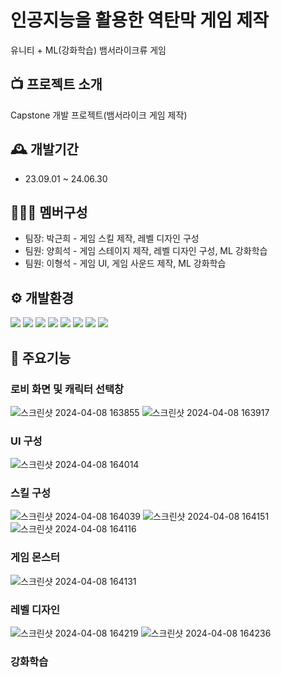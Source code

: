 # 인공지능을 활용한 역탄막 게임 제작
유니티 + ML(강화학습) 뱀서라이크류 게임

## 📺 프로젝트 소개
Capstone 개발 프로젝트(뱀서라이크 게임 제작)

## 🕰️ 개발기간
- 23.09.01 ~ 24.06.30

## 🧑‍🤝‍🧑 멤버구성
- 팀장: 박근희 - 게임 스킬 제작, 레벨 디자인 구성
- 팀원: 양희석 - 게임 스테이지 제작, 레벨 디자인 구성, ML 강화학습
- 팀원: 이형석 - 게임 UI, 게임 사운드 제작, ML 강화학습

## ⚙️ 개발환경
<img src="https://img.shields.io/badge/Unity Editor v2023.1.15f-000000?style=for-the-badge&logo=unity&logoColor=white"> <img src="https://img.shields.io/badge/ML Agent V0.28.0-000000?style=for-the-badge&logo=unity&logoColor=white"> <img src="https://img.shields.io/badge/Unity Package MLAgents: V2.0.1-000000?style=for-the-badge&logo=unity&logoColor=white"> <img src="https://img.shields.io/badge/Python V3.7.9-3776AB?style=for-the-badge&logo=Python&logoColor=white"> <img src="https://img.shields.io/badge/Anaconda3 V5.1.0-44A833?style=for-the-badge&logo=Anaconda&logoColor=white"> <img src="https://img.shields.io/badge/TensorFlow V2.13.0-FF6F00?style=for-the-badge&logo=TensorFlow&logoColor=white"> <img src="https://img.shields.io/badge/PyTorch V1.10.2-EE4C2C?style=for-the-badge&logo=PyTorch&logoColor=white"> <img src="https://img.shields.io/badge/C%23-512BD4?style=for-the-badge&logo=csharp&logoColor=white">



## 🔧 주요기능

### 로비 화면 및 캐릭터 선택창
![스크린샷 2024-04-08 163855](https://github.com/ysa900/Capstone-Design/assets/63230717/b83cd30d-9f81-48e3-b4ea-8b4063714146) ![스크린샷 2024-04-08 163917](https://github.com/ysa900/Capstone-Design/assets/63230717/af00f083-37c2-40e2-95e0-2f6246cc8cd9)


### UI 구성
![스크린샷 2024-04-08 164014](https://github.com/ysa900/Capstone-Design/assets/63230717/beb33407-ef3d-4cd2-b40f-1c9031ba32dd)


### 스킬 구성
![스크린샷 2024-04-08 164039](https://github.com/ysa900/Capstone-Design/assets/63230717/e436e125-4aec-439f-ba8d-599264fed2bd)
![스크린샷 2024-04-08 164151](https://github.com/ysa900/Capstone-Design/assets/63230717/fc86fb9f-1ff3-4fe9-978c-8c13d74a5280)
![스크린샷 2024-04-08 164116](https://github.com/ysa900/Capstone-Design/assets/63230717/32750363-6074-4765-a952-0482551a9c49)

### 게임 몬스터 
![스크린샷 2024-04-08 164131](https://github.com/ysa900/Capstone-Design/assets/63230717/0b7e32b7-f6a2-46dd-8faa-065781bbfe1c)


### 레벨 디자인
![스크린샷 2024-04-08 164219](https://github.com/ysa900/Capstone-Design/assets/63230717/ad633d4e-3ce6-4cc9-9285-c20a6eac3fc9)
![스크린샷 2024-04-08 164236](https://github.com/ysa900/Capstone-Design/assets/63230717/64c92662-688a-4680-b7e0-de9e45d3e540)

### 강화학습
